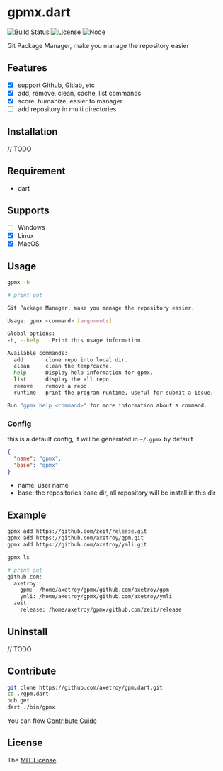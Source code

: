 # gpmx.dart 
[![Build Status](https://travis-ci.org/axetroy/gpm.dart.svg?branch=master)](https://travis-ci.org/axetroy/gpm.dart)
![License](https://img.shields.io/badge/license-MIT-green.svg)
![Node](https://img.shields.io/badge/dart-%3E=1.2.0-blue.svg?style=flat-square)



Git Package Manager, make you manage the repository easier

## Features

- [x] support Github, Gitlab, etc
- [x] add, remove, clean, cache, list commands
- [x] score, humanize, easier to manager
- [ ] add repository in multi directories

## Installation

// TODO

## Requirement

- dart

## Supports

- [ ] Windows
- [x] Linux
- [x] MacOS

## Usage

```bash
gpmx -h

# print out

Git Package Manager, make you manage the repository easier.

Usage: gpmx <command> [arguments]

Global options:
-h, --help    Print this usage information.

Available commands:
  add       clone repo into local dir.
  clean     clean the temp/cache.
  help      Display help information for gpmx.
  list      display the all repo.
  remove    remove a repo.
  runtime   print the program runtime, useful for submit a issue.

Run "gpmx help <command>" for more information about a command.

```

### Config

this is a default config, it will be generated in ``~/.gpmx`` by default

```json
{
  "name": "gpmx",
  "base": "gpmx"
}
```

- name: user name
- base: the repositories base dir, all repository will be install in this dir

## Example

```bash
gpmx add https://github.com/zeit/release.git
gpmx add https://github.com/axetroy/gpm.git
gpmx add https://github.com/axetroy/ymli.git

gpmx ls

# print out
github.com: 
  axetroy: 
    gpm:  /home/axetroy/gpmx/github.com/axetroy/gpm
    ymli: /home/axetroy/gpmx/github.com/axetroy/ymli
  zeit: 
    release: /home/axetroy/gpmx/github.com/zeit/release
```

## Uninstall

// TODO

## Contribute

```bash
git clone https://github.com/axetroy/gpm.dart.git
cd ./gpm.dart
pub get
dart ./bin/gpmx
```

You can flow [Contribute Guide](https://github.com/axetroy/gpm/blob/master/contributing.md)

## License

The [MIT License](https://github.com/axetroy/gpm/blob/master/LICENSE)
